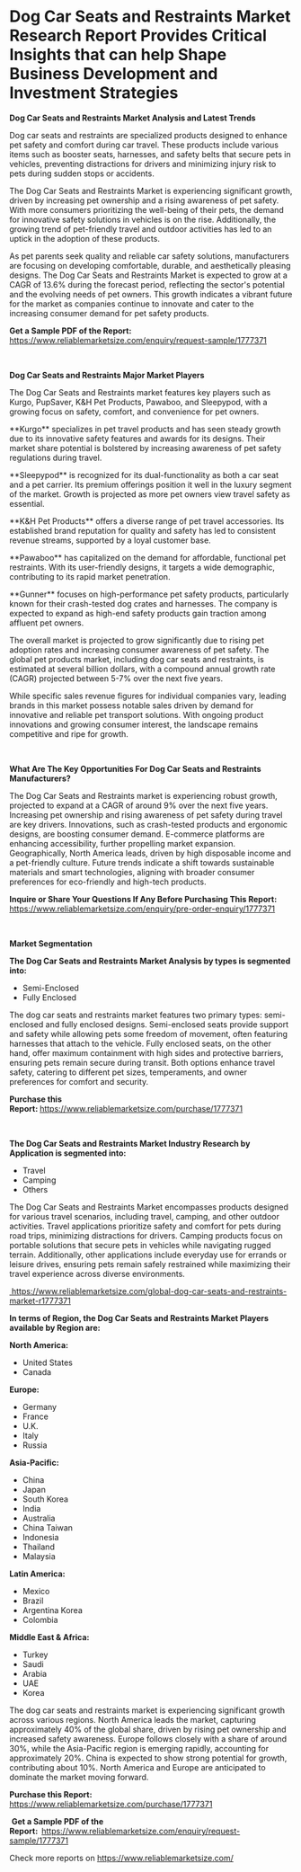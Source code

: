 <p><h1>Dog Car Seats and Restraints Market Research Report Provides Critical Insights that can help Shape Business Development and Investment Strategies</h1></p><p><strong>Dog Car Seats and Restraints Market Analysis and Latest Trends</strong></p>
<p><p>Dog car seats and restraints are specialized products designed to enhance pet safety and comfort during car travel. These products include various items such as booster seats, harnesses, and safety belts that secure pets in vehicles, preventing distractions for drivers and minimizing injury risk to pets during sudden stops or accidents. </p><p>The Dog Car Seats and Restraints Market is experiencing significant growth, driven by increasing pet ownership and a rising awareness of pet safety. With more consumers prioritizing the well-being of their pets, the demand for innovative safety solutions in vehicles is on the rise. Additionally, the growing trend of pet-friendly travel and outdoor activities has led to an uptick in the adoption of these products.</p><p>As pet parents seek quality and reliable car safety solutions, manufacturers are focusing on developing comfortable, durable, and aesthetically pleasing designs. The Dog Car Seats and Restraints Market is expected to grow at a CAGR of 13.6% during the forecast period, reflecting the sector's potential and the evolving needs of pet owners. This growth indicates a vibrant future for the market as companies continue to innovate and cater to the increasing consumer demand for pet safety products.</p></p>
<p><strong>Get a Sample PDF of the Report:&nbsp;</strong> <a href="https://www.reliablemarketsize.com/enquiry/request-sample/1777371?utm_campaign=1143&utm_medium=2&utm_source=Github&utm_content=ia&utm_term=09022025&utm_id=dog-car-seats-and-restraints">https://www.reliablemarketsize.com/enquiry/request-sample/1777371</a></p>
<p>&nbsp;</p>
<p><strong>Dog Car Seats and Restraints Major Market Players</strong></p>
<p><p>The Dog Car Seats and Restraints market features key players such as Kurgo, PupSaver, K&H Pet Products, Pawaboo, and Sleepypod, with a growing focus on safety, comfort, and convenience for pet owners. </p><p>**Kurgo** specializes in pet travel products and has seen steady growth due to its innovative safety features and awards for its designs. Their market share potential is bolstered by increasing awareness of pet safety regulations during travel.</p><p>**Sleepypod** is recognized for its dual-functionality as both a car seat and a pet carrier. Its premium offerings position it well in the luxury segment of the market. Growth is projected as more pet owners view travel safety as essential.</p><p>**K&H Pet Products** offers a diverse range of pet travel accessories. Its established brand reputation for quality and safety has led to consistent revenue streams, supported by a loyal customer base.</p><p>**Pawaboo** has capitalized on the demand for affordable, functional pet restraints. With its user-friendly designs, it targets a wide demographic, contributing to its rapid market penetration.</p><p>**Gunner** focuses on high-performance pet safety products, particularly known for their crash-tested dog crates and harnesses. The company is expected to expand as high-end safety products gain traction among affluent pet owners.</p><p>The overall market is projected to grow significantly due to rising pet adoption rates and increasing consumer awareness of pet safety. The global pet products market, including dog car seats and restraints, is estimated at several billion dollars, with a compound annual growth rate (CAGR) projected between 5-7% over the next five years.</p><p>While specific sales revenue figures for individual companies vary, leading brands in this market possess notable sales driven by demand for innovative and reliable pet transport solutions. With ongoing product innovations and growing consumer interest, the landscape remains competitive and ripe for growth.</p></p>
<p>&nbsp;</p>
<p><strong>What Are The Key Opportunities For Dog Car Seats and Restraints Manufacturers?</strong></p>
<p><p>The Dog Car Seats and Restraints market is experiencing robust growth, projected to expand at a CAGR of around 9% over the next five years. Increasing pet ownership and rising awareness of pet safety during travel are key drivers. Innovations, such as crash-tested products and ergonomic designs, are boosting consumer demand. E-commerce platforms are enhancing accessibility, further propelling market expansion. Geographically, North America leads, driven by high disposable income and a pet-friendly culture. Future trends indicate a shift towards sustainable materials and smart technologies, aligning with broader consumer preferences for eco-friendly and high-tech products.</p></p>
<p><strong>Inquire or Share Your Questions If Any Before Purchasing This Report:</strong> <a href="https://www.reliablemarketsize.com/enquiry/pre-order-enquiry/1777371?utm_campaign=1143&utm_medium=2&utm_source=Github&utm_content=ia&utm_term=09022025&utm_id=dog-car-seats-and-restraints">https://www.reliablemarketsize.com/enquiry/pre-order-enquiry/1777371</a></p>
<p>&nbsp;</p>
<p><strong>Market Segmentation</strong></p>
<p><strong>The Dog Car Seats and Restraints Market Analysis by types is segmented into:</strong></p>
<p><ul><li>Semi-Enclosed</li><li>Fully Enclosed</li></ul></p>
<p><p>The dog car seats and restraints market features two primary types: semi-enclosed and fully enclosed designs. Semi-enclosed seats provide support and safety while allowing pets some freedom of movement, often featuring harnesses that attach to the vehicle. Fully enclosed seats, on the other hand, offer maximum containment with high sides and protective barriers, ensuring pets remain secure during transit. Both options enhance travel safety, catering to different pet sizes, temperaments, and owner preferences for comfort and security.</p></p>
<p><strong>Purchase this Report:&nbsp;</strong><a href="https://www.reliablemarketsize.com/purchase/1777371?utm_campaign=1143&utm_medium=2&utm_source=Github&utm_content=ia&utm_term=09022025&utm_id=dog-car-seats-and-restraints">https://www.reliablemarketsize.com/purchase/1777371</a></p>
<p>&nbsp;</p>
<p><strong>The Dog Car Seats and Restraints Market Industry Research by Application is segmented into:</strong></p>
<p><ul><li>Travel</li><li>Camping</li><li>Others</li></ul></p>
<p><p>The Dog Car Seats and Restraints Market encompasses products designed for various travel scenarios, including travel, camping, and other outdoor activities. Travel applications prioritize safety and comfort for pets during road trips, minimizing distractions for drivers. Camping products focus on portable solutions that secure pets in vehicles while navigating rugged terrain. Additionally, other applications include everyday use for errands or leisure drives, ensuring pets remain safely restrained while maximizing their travel experience across diverse environments.</p></p>
<p><a href="https://www.reliablemarketsize.com/global-dog-car-seats-and-restraints-market-r1777371?utm_campaign=1143&utm_medium=2&utm_source=Github&utm_content=ia&utm_term=09022025&utm_id=dog-car-seats-and-restraints">&nbsp;https://www.reliablemarketsize.com/global-dog-car-seats-and-restraints-market-r1777371</a></p>
<p><strong>In terms of Region, the Dog Car Seats and Restraints Market Players available by Region are:</strong></p>
<p>
    <p> <strong> North America: </strong>
        <ul>
            <li>United States</li>
            <li>Canada</li>
        </ul>
        </p> 
    <p> <strong> Europe: </strong>
        <ul>
            <li>Germany</li>
            <li>France</li>
            <li>U.K.</li>
            <li>Italy</li>
            <li>Russia</li>
        </ul>
        </p> 
    <p> <strong> Asia-Pacific: </strong>
        <ul>
            <li>China</li>
            <li>Japan</li>
            <li>South Korea</li>
            <li>India</li>
            <li>Australia</li>
            <li>China Taiwan</li>
            <li>Indonesia</li>
            <li>Thailand</li>
            <li>Malaysia</li>
        </ul>
        </p> 
    <p> <strong> Latin America: </strong>
        <ul>
            <li>Mexico</li>
            <li>Brazil</li>
            <li>Argentina Korea</li>
            <li>Colombia</li>
        </ul>
        </p> 
    <p> <strong> Middle East & Africa: </strong>
        <ul>
            <li>Turkey</li>
            <li>Saudi</li>
            <li>Arabia</li>
            <li>UAE</li>
            <li>Korea</li>
        </ul>
    </p>
    </p>
<p><p>The dog car seats and restraints market is experiencing significant growth across various regions. North America leads the market, capturing approximately 40% of the global share, driven by rising pet ownership and increased safety awareness. Europe follows closely with a share of around 30%, while the Asia-Pacific region is emerging rapidly, accounting for approximately 20%. China is expected to show strong potential for growth, contributing about 10%. North America and Europe are anticipated to dominate the market moving forward.</p></p>
<p><strong>Purchase this Report: </strong><a href="https://www.reliablemarketsize.com/purchase/1777371?utm_campaign=1143&utm_medium=2&utm_source=Github&utm_content=ia&utm_term=09022025&utm_id=dog-car-seats-and-restraints">https://www.reliablemarketsize.com/purchase/1777371</a></p>
<p>&nbsp;<strong>Get a Sample PDF of the Report:&nbsp;&nbsp;</strong><a href="https://www.reliablemarketsize.com/enquiry/request-sample/1777371?utm_campaign=1143&utm_medium=2&utm_source=Github&utm_content=ia&utm_term=09022025&utm_id=dog-car-seats-and-restraints">https://www.reliablemarketsize.com/enquiry/request-sample/1777371</a></p>
<p><strong></strong></p>
<p>Check more reports on <a href="https://www.reliablemarketsize.com/?utm_campaign=1143&utm_medium=2&utm_source=Github&utm_content=ia&utm_term=09022025&utm_id=dog-car-seats-and-restraints">https://www.reliablemarketsize.com/</a></p>